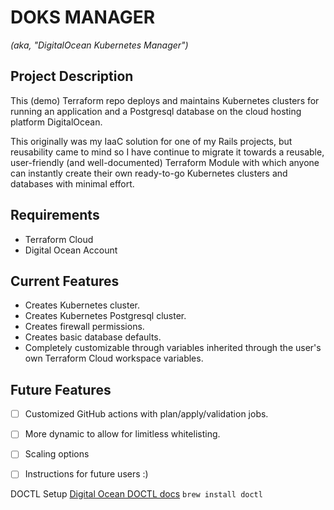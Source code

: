 # DOKS MANAGER 
*(aka, "DigitalOcean Kubernetes Manager")*

## Project Description
This (demo) Terraform repo deploys and maintains Kubernetes clusters for running an application and a Postgresql database on the cloud hosting platform DigitalOcean.  

This originally was my IaaC solution for one of my Rails projects, but reusability came to mind so I have continue to migrate it towards a reusable, user-friendly (and well-documented) Terraform Module with which anyone can instantly create their own ready-to-go Kubernetes clusters and databases with minimal effort.

## Requirements
- Terraform Cloud
- Digital Ocean Account

## Current Features
- Creates Kubernetes cluster.
- Creates Kubernetes Postgresql cluster.
- Creates firewall permissions.
- Creates basic database defaults.
- Completely customizable through variables inherited through the user's own Terraform Cloud workspace variables.

## Future Features
- [ ] Customized GitHub actions with plan/apply/validation jobs.
- [ ] More dynamic to allow for limitless whitelisting.
- [ ] Scaling options
- [ ] Instructions for future users :)


DOCTL Setup
[Digital Ocean DOCTL docs](https://docs.digitalocean.com/reference/doctl/how-to/install/)
`brew install doctl`
